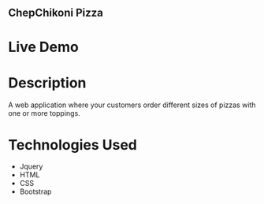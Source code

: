  ## ChepChikoni Pizza

 # Live Demo


 # Description
  A web application where your customers order different sizes of pizzas with one or more toppings. 

  # Technologies Used
  * Jquery
  * HTML 
  * CSS
  * Bootstrap

